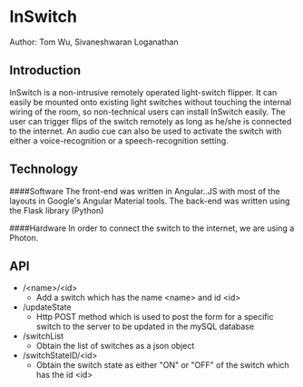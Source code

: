 InSwitch
===================

Author: Tom Wu, Sivaneshwaran Loganathan

Introduction
---------------
InSwitch is a non-intrusive remotely operated light-switch flipper. It can easily be mounted onto existing light switches without touching the internal wiring of the room, so non-technical users can install InSwitch easily. The user can trigger flips of the switch remotely as long as he/she is connected to the internet. An audio cue can also be used to activate the switch with either a voice-recognition or a speech-recognition setting.

Technology
--------------
####Software 
The front-end was written in Angular..JS with most of the layouts in Google's Angular Material tools. The back-end was written using the Flask library (Python)

####Hardware
In order to connect the switch to the internet, we are using a Photon.

API
----
* /&lt;name>/&lt;id>
	* Add a switch which has the name &lt;name> and id &lt;id>
* /updateState
	* Http POST method which is used to post the form for a specific switch to the server to be updated in the mySQL database
* /switchList
	* Obtain the list of switches as a json object
* /switchStateID/&lt;id>
	* Obtain the switch state as either "ON" or "OFF" of the switch which has the id &lt;id>
